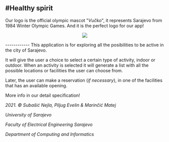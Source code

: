 #Healthy spirit
------------
Our logo is the official olympic mascot "*Vučko*", it represents Sarajevo from 1984 Winter Olympic Games.
And it is the perfect logo for our app!
<p align="center">
  <img src="https://i.imgur.com/5mHUM4Z.png">
</p>
------------
This application is for exploring all the posibilities to be active in the city of Sarajevo.

It will give the user a choice to select a certain type of activity, indoor or outdoor.
When an activity is selected it will generate a list with all the possible locations or facilities the user can choose from.

Later, the user can make a reservation (*if necessary*), in one of the facilities that has an available opening.

More info in our detail specification!

*2021. © Subašić Nejla, Piljug Evelin & Marinčić Matej*

*University of Sarajevo*

*Faculty of Electrical Engineering Sarajevo*

*Department of Computing and Informatics*

